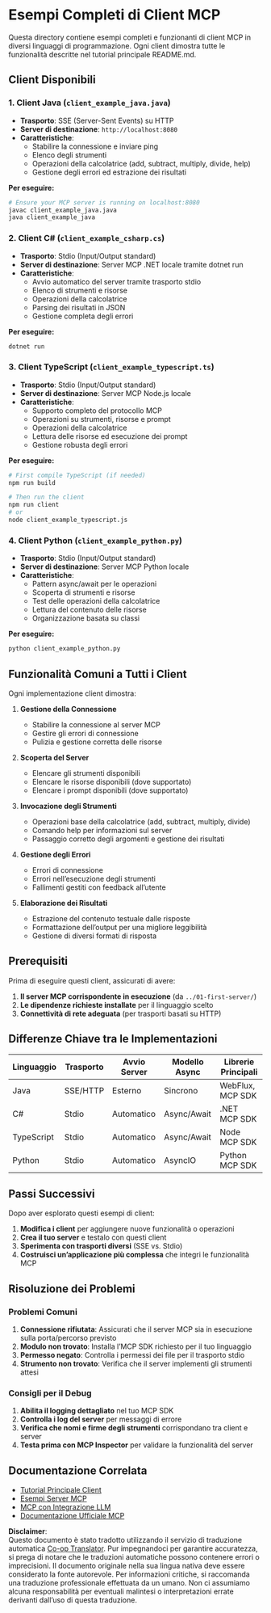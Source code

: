 <!--
CO_OP_TRANSLATOR_METADATA:
{
  "original_hash": "affcf199a44f60283a289dcb69dc144e",
  "translation_date": "2025-07-17T13:34:13+00:00",
  "source_file": "03-GettingStarted/02-client/complete_examples.md",
  "language_code": "it"
}
-->
# Esempi Completi di Client MCP

Questa directory contiene esempi completi e funzionanti di client MCP in diversi linguaggi di programmazione. Ogni client dimostra tutte le funzionalità descritte nel tutorial principale README.md.

## Client Disponibili

### 1. Client Java (`client_example_java.java`)
- **Trasporto**: SSE (Server-Sent Events) su HTTP
- **Server di destinazione**: `http://localhost:8080`
- **Caratteristiche**: 
  - Stabilire la connessione e inviare ping
  - Elenco degli strumenti
  - Operazioni della calcolatrice (add, subtract, multiply, divide, help)
  - Gestione degli errori ed estrazione dei risultati

**Per eseguire:**
```bash
# Ensure your MCP server is running on localhost:8080
javac client_example_java.java
java client_example_java
```

### 2. Client C# (`client_example_csharp.cs`)
- **Trasporto**: Stdio (Input/Output standard)
- **Server di destinazione**: Server MCP .NET locale tramite dotnet run
- **Caratteristiche**:
  - Avvio automatico del server tramite trasporto stdio
  - Elenco di strumenti e risorse
  - Operazioni della calcolatrice
  - Parsing dei risultati in JSON
  - Gestione completa degli errori

**Per eseguire:**
```bash
dotnet run
```

### 3. Client TypeScript (`client_example_typescript.ts`)
- **Trasporto**: Stdio (Input/Output standard)
- **Server di destinazione**: Server MCP Node.js locale
- **Caratteristiche**:
  - Supporto completo del protocollo MCP
  - Operazioni su strumenti, risorse e prompt
  - Operazioni della calcolatrice
  - Lettura delle risorse ed esecuzione dei prompt
  - Gestione robusta degli errori

**Per eseguire:**
```bash
# First compile TypeScript (if needed)
npm run build

# Then run the client
npm run client
# or
node client_example_typescript.js
```

### 4. Client Python (`client_example_python.py`)
- **Trasporto**: Stdio (Input/Output standard)  
- **Server di destinazione**: Server MCP Python locale
- **Caratteristiche**:
  - Pattern async/await per le operazioni
  - Scoperta di strumenti e risorse
  - Test delle operazioni della calcolatrice
  - Lettura del contenuto delle risorse
  - Organizzazione basata su classi

**Per eseguire:**
```bash
python client_example_python.py
```

## Funzionalità Comuni a Tutti i Client

Ogni implementazione client dimostra:

1. **Gestione della Connessione**
   - Stabilire la connessione al server MCP
   - Gestire gli errori di connessione
   - Pulizia e gestione corretta delle risorse

2. **Scoperta del Server**
   - Elencare gli strumenti disponibili
   - Elencare le risorse disponibili (dove supportato)
   - Elencare i prompt disponibili (dove supportato)

3. **Invocazione degli Strumenti**
   - Operazioni base della calcolatrice (add, subtract, multiply, divide)
   - Comando help per informazioni sul server
   - Passaggio corretto degli argomenti e gestione dei risultati

4. **Gestione degli Errori**
   - Errori di connessione
   - Errori nell’esecuzione degli strumenti
   - Fallimenti gestiti con feedback all’utente

5. **Elaborazione dei Risultati**
   - Estrazione del contenuto testuale dalle risposte
   - Formattazione dell’output per una migliore leggibilità
   - Gestione di diversi formati di risposta

## Prerequisiti

Prima di eseguire questi client, assicurati di avere:

1. **Il server MCP corrispondente in esecuzione** (da `../01-first-server/`)
2. **Le dipendenze richieste installate** per il linguaggio scelto
3. **Connettività di rete adeguata** (per trasporti basati su HTTP)

## Differenze Chiave tra le Implementazioni

| Linguaggio | Trasporto | Avvio Server | Modello Async | Librerie Principali |
|------------|-----------|--------------|---------------|---------------------|
| Java       | SSE/HTTP  | Esterno      | Sincrono      | WebFlux, MCP SDK    |
| C#         | Stdio     | Automatico   | Async/Await   | .NET MCP SDK        |
| TypeScript | Stdio     | Automatico   | Async/Await   | Node MCP SDK        |
| Python     | Stdio     | Automatico   | AsyncIO       | Python MCP SDK      |

## Passi Successivi

Dopo aver esplorato questi esempi di client:

1. **Modifica i client** per aggiungere nuove funzionalità o operazioni
2. **Crea il tuo server** e testalo con questi client
3. **Sperimenta con trasporti diversi** (SSE vs. Stdio)
4. **Costruisci un’applicazione più complessa** che integri le funzionalità MCP

## Risoluzione dei Problemi

### Problemi Comuni

1. **Connessione rifiutata**: Assicurati che il server MCP sia in esecuzione sulla porta/percorso previsto
2. **Modulo non trovato**: Installa l’MCP SDK richiesto per il tuo linguaggio
3. **Permesso negato**: Controlla i permessi dei file per il trasporto stdio
4. **Strumento non trovato**: Verifica che il server implementi gli strumenti attesi

### Consigli per il Debug

1. **Abilita il logging dettagliato** nel tuo MCP SDK
2. **Controlla i log del server** per messaggi di errore
3. **Verifica che nomi e firme degli strumenti** corrispondano tra client e server
4. **Testa prima con MCP Inspector** per validare la funzionalità del server

## Documentazione Correlata

- [Tutorial Principale Client](./README.md)
- [Esempi Server MCP](../../../../03-GettingStarted/01-first-server)
- [MCP con Integrazione LLM](../../../../03-GettingStarted/03-llm-client)
- [Documentazione Ufficiale MCP](https://modelcontextprotocol.io/)

**Disclaimer**:  
Questo documento è stato tradotto utilizzando il servizio di traduzione automatica [Co-op Translator](https://github.com/Azure/co-op-translator). Pur impegnandoci per garantire accuratezza, si prega di notare che le traduzioni automatiche possono contenere errori o imprecisioni. Il documento originale nella sua lingua nativa deve essere considerato la fonte autorevole. Per informazioni critiche, si raccomanda una traduzione professionale effettuata da un umano. Non ci assumiamo alcuna responsabilità per eventuali malintesi o interpretazioni errate derivanti dall’uso di questa traduzione.